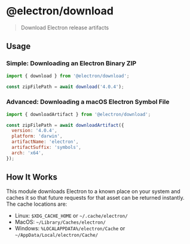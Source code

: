 # @electron/download

> Download Electron release artifacts

## Usage

### Simple: Downloading an Electron Binary ZIP

```js
import { download } from '@electron/download';

const zipFilePath = await download('4.0.4');
```

### Advanced: Downloading a macOS Electron Symbol File


```js
import { downloadArtifact } from '@electron/download';

const zipFilePath = await downloadArtifact({
  version: '4.0.4',
  platform: 'darwin',
  artifactName: 'electron',
  artifactSuffix: 'symbols',
  arch: 'x64',
});
```

## How It Works

This module downloads Electron to a known place on your system and caches it
so that future requests for that asset can be returned instantly.  The cache
locations are:

* Linux: `$XDG_CACHE_HOME` or `~/.cache/electron/`
* MacOS: `~/Library/Caches/electron/`
* Windows: `%LOCALAPPDATA%/electron/Cache` or `~/AppData/Local/electron/Cache/`
